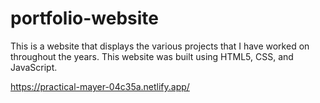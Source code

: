 # portfolio-website
This is a website that displays the various projects that I have worked on throughout the years. 
This website was built using HTML5, CSS, and JavaScript. 

https://practical-mayer-04c35a.netlify.app/
